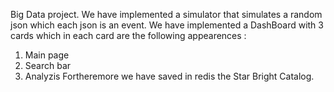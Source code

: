 Big Data project.
We have implemented a simulator that simulates a random json which each json is an event.
We have implemented a DashBoard with 3 cards which in each card are the following appearences :
1) Main page
2) Search bar
3) Analyzis
Fortheremore we have saved in redis the Star Bright Catalog.
